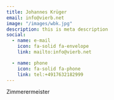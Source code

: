 ```yaml
---
title: Johannes Krüger
email: info@vierb.net
image: "/images/wbk.jpg"
description: this is meta description
social:
  - name: e-mail
    icon: fa-solid fa-envelope
    link: mailto:info@vierb.net

  - name: phone
    icon: fa-solid fa-phone
    link: tel:+4917632182999
---
```


Zimmerermeister